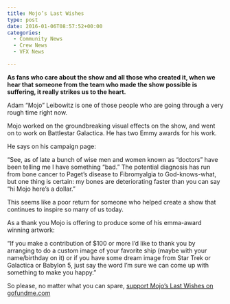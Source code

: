 ```yaml
---
title: Mojo’s Last Wishes
type: post
date: 2016-01-06T08:57:52+00:00
categories:
  - Community News
  - Crew News
  - VFX News

---
```

**As fans who care about the show and all those who created it, when we hear that someone from the team who made the show possible is suffering, it really strikes us to the heart.**

Adam &#8220;Mojo&#8221; Leibowitz is one of those people who are going through a very rough time right now.

Mojo worked on the groundbreaking visual effects on the show, and went on to work on Battlestar Galactica. He has two Emmy awards for his work.

He says on his campaign page:

&#8220;See, as of late a bunch of wise men and women known as &#8220;doctors&#8221; have been telling me I have something &#8220;bad.&#8221; The potential diagnosis has run from bone cancer to Paget&#8217;s disease to Fibromyalgia to God-knows-what, but one thing is certain: my bones are deteriorating faster than you can say &#8220;hi Mojo here&#8217;s a dollar.&#8221;

This seems like a poor return for someone who helped create a show that continues to inspire so many of us today.

As a thank you Mojo is offering to produce some of his emma-award winning artwork:

&#8220;If you make a contribution of $100 or more I&#8217;d like to thank you by arranging to do a custom image of your favorite ship (maybe with your name/birthday on it) or if you have some dream image from Star Trek or Galactica or Babylon 5, just say the word I&#8217;m sure we can come up with something to make you happy.&#8221;

So please, no matter what you can spare, [support Mojo&#8217;s Last Wishes on gofundme.com][1]

 [1]: https://www.gofundme.com/p8fk64hv
